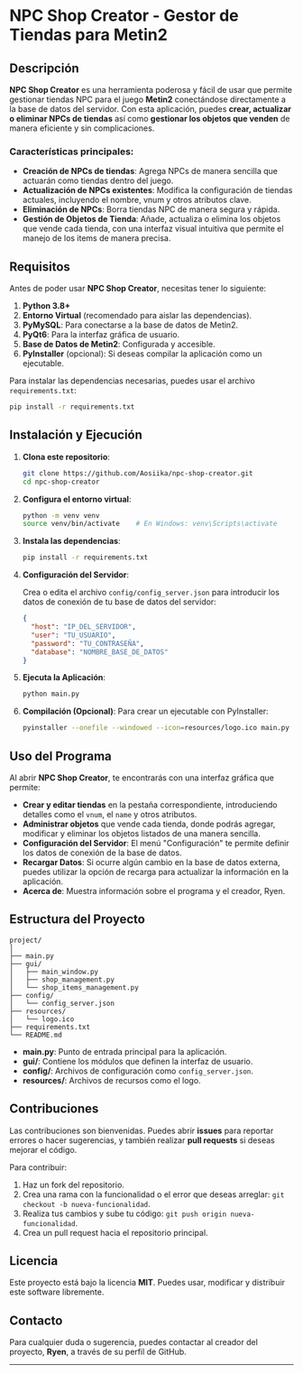 ﻿# NPC Shop Creator - Gestor de Tiendas para Metin2

## Descripción

**NPC Shop Creator** es una herramienta poderosa y fácil de usar que permite gestionar tiendas NPC para el juego **Metin2** conectándose directamente a la base de datos del servidor. Con esta aplicación, puedes **crear, actualizar o eliminar NPCs de tiendas** así como **gestionar los objetos que venden** de manera eficiente y sin complicaciones.

### Características principales:

- **Creación de NPCs de tiendas**: Agrega NPCs de manera sencilla que actuarán como tiendas dentro del juego.
- **Actualización de NPCs existentes**: Modifica la configuración de tiendas actuales, incluyendo el nombre, vnum y otros atributos clave.
- **Eliminación de NPCs**: Borra tiendas NPC de manera segura y rápida.
- **Gestión de Objetos de Tienda**: Añade, actualiza o elimina los objetos que vende cada tienda, con una interfaz visual intuitiva que permite el manejo de los items de manera precisa.

## Requisitos

Antes de poder usar **NPC Shop Creator**, necesitas tener lo siguiente:

1. **Python 3.8+**
2. **Entorno Virtual** (recomendado para aislar las dependencias).
3. **PyMySQL**: Para conectarse a la base de datos de Metin2.
4. **PyQt6**: Para la interfaz gráfica de usuario.
5. **Base de Datos de Metin2**: Configurada y accesible.
6. **PyInstaller** (opcional): Si deseas compilar la aplicación como un ejecutable.

Para instalar las dependencias necesarias, puedes usar el archivo `requirements.txt`:

```bash
pip install -r requirements.txt
```

## Instalación y Ejecución

1. **Clona este repositorio**:

   ```bash
   git clone https://github.com/Aosiika/npc-shop-creator.git
   cd npc-shop-creator
   ```

2. **Configura el entorno virtual**:

   ```bash
   python -m venv venv
   source venv/bin/activate    # En Windows: venv\Scripts\activate
   ```

3. **Instala las dependencias**:

   ```bash
   pip install -r requirements.txt
   ```

4. **Configuración del Servidor**:

   Crea o edita el archivo `config/config_server.json` para introducir los datos de conexión de tu base de datos del servidor:

   ```json
   {
     "host": "IP_DEL_SERVIDOR",
     "user": "TU_USUARIO",
     "password": "TU_CONTRASEÑA",
     "database": "NOMBRE_BASE_DE_DATOS"
   }
   ```

5. **Ejecuta la Aplicación**:

   ```bash
   python main.py
   ```

6. **Compilación (Opcional)**: Para crear un ejecutable con PyInstaller:

   ```bash
   pyinstaller --onefile --windowed --icon=resources/logo.ico main.py
   ```

## Uso del Programa

Al abrir **NPC Shop Creator**, te encontrarás con una interfaz gráfica que permite:

- **Crear y editar tiendas** en la pestaña correspondiente, introduciendo detalles como el `vnum`, el `name` y otros atributos.
- **Administrar objetos** que vende cada tienda, donde podrás agregar, modificar y eliminar los objetos listados de una manera sencilla.
- **Configuración del Servidor**: El menú "Configuración" te permite definir los datos de conexión de la base de datos.
- **Recargar Datos**: Si ocurre algún cambio en la base de datos externa, puedes utilizar la opción de recarga para actualizar la información en la aplicación.
- **Acerca de**: Muestra información sobre el programa y el creador, Ryen.

## Estructura del Proyecto

```
project/
│
├── main.py
├── gui/
│   ├── main_window.py
│   ├── shop_management.py
│   └── shop_items_management.py
├── config/
│   └── config_server.json
├── resources/
│   └── logo.ico
├── requirements.txt
└── README.md
```

- **main.py**: Punto de entrada principal para la aplicación.
- **gui/**: Contiene los módulos que definen la interfaz de usuario.
- **config/**: Archivos de configuración como `config_server.json`.
- **resources/**: Archivos de recursos como el logo.

## Contribuciones

Las contribuciones son bienvenidas. Puedes abrir **issues** para reportar errores o hacer sugerencias, y también realizar **pull requests** si deseas mejorar el código.

Para contribuir:

1. Haz un fork del repositorio.
2. Crea una rama con la funcionalidad o el error que deseas arreglar: `git checkout -b nueva-funcionalidad`.
3. Realiza tus cambios y sube tu código: `git push origin nueva-funcionalidad`.
4. Crea un pull request hacia el repositorio principal.

## Licencia

Este proyecto está bajo la licencia **MIT**. Puedes usar, modificar y distribuir este software libremente.

## Contacto

Para cualquier duda o sugerencia, puedes contactar al creador del proyecto, **Ryen**, a través de su perfil de GitHub.

---

